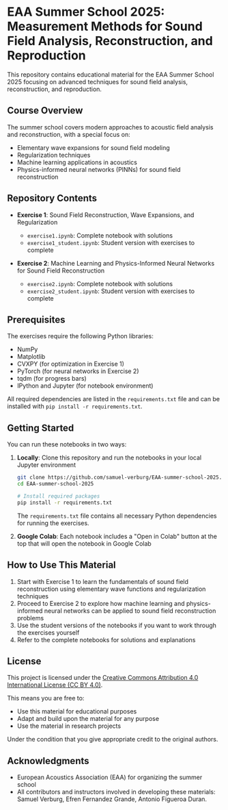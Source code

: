 # EAA Summer School 2025: Measurement Methods for Sound Field Analysis, Reconstruction, and Reproduction

This repository contains educational material for the EAA Summer School 2025 focusing on advanced techniques for sound field analysis, reconstruction, and reproduction.

## Course Overview

The summer school covers modern approaches to acoustic field analysis and reconstruction, with a special focus on:
- Elementary wave expansions for sound field modeling
- Regularization techniques
- Machine learning applications in acoustics
- Physics-informed neural networks (PINNs) for sound field reconstruction

## Repository Contents

- **Exercise 1**: Sound Field Reconstruction, Wave Expansions, and Regularization
  - `exercise1.ipynb`: Complete notebook with solutions
  - `exercise1_student.ipynb`: Student version with exercises to complete

- **Exercise 2**: Machine Learning and Physics-Informed Neural Networks for Sound Field Reconstruction
  - `exercise2.ipynb`: Complete notebook with solutions
  - `exercise2_student.ipynb`: Student version with exercises to complete

## Prerequisites

The exercises require the following Python libraries:
- NumPy
- Matplotlib
- CVXPY (for optimization in Exercise 1)
- PyTorch (for neural networks in Exercise 2)
- tqdm (for progress bars)
- IPython and Jupyter (for notebook environment)

All required dependencies are listed in the `requirements.txt` file and can be installed with `pip install -r requirements.txt`.

## Getting Started

You can run these notebooks in two ways:

1. **Locally**: Clone this repository and run the notebooks in your local Jupyter environment
   ```bash
   git clone https://github.com/samuel-verburg/EAA-summer-school-2025.git
   cd EAA-summer-school-2025
   
   # Install required packages
   pip install -r requirements.txt
   ```

   The `requirements.txt` file contains all necessary Python dependencies for running the exercises.

2. **Google Colab**: Each notebook includes a "Open in Colab" button at the top that will open the notebook in Google Colab

## How to Use This Material

1. Start with Exercise 1 to learn the fundamentals of sound field reconstruction using elementary wave functions and regularization techniques
2. Proceed to Exercise 2 to explore how machine learning and physics-informed neural networks can be applied to sound field reconstruction problems
3. Use the student versions of the notebooks if you want to work through the exercises yourself
4. Refer to the complete notebooks for solutions and explanations

## License

This project is licensed under the [Creative Commons Attribution 4.0 International License (CC BY 4.0)](https://creativecommons.org/licenses/by/4.0/).

This means you are free to:
- Use this material for educational purposes
- Adapt and build upon the material for any purpose
- Use the material in research projects

Under the condition that you give appropriate credit to the original authors.

## Acknowledgments

- European Acoustics Association (EAA) for organizing the summer school
- All contributors and instructors involved in developing these materials: Samuel Verburg, Efren Fernandez Grande, Antonio Figueroa Duran.
